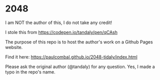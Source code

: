 2048
===

I am NOT the author of this, I do not take any credit!

I stole this from https://codepen.io/tandaly/pen/qCAsh

The purpose of this repo is to host the author's work on a Github Pages website.

Find it here: https://paulcombal.github.io/2048-tidaly/index.html

Please ask the original author (@tandaly) for any question. Yes, I made a typo in the repo's name.